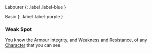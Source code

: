 
Labourer
{: .label .label-blue }

Basic
{: .label .label-purple }
### Weak Spot
You know the [Armour Integrity](Core/Armour#Armour%20Integrity), and [Weakness and Resistance](Core/Armour#Weakness%20and%20Resistance), of any [Character](Core/Terminology#Character) that you can see.